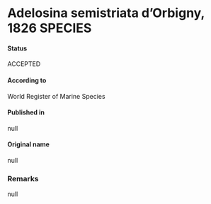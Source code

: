 Adelosina semistriata d’Orbigny, 1826 SPECIES
=======

#### Status
ACCEPTED

#### According to
World Register of Marine Species

#### Published in
null

#### Original name
null

### Remarks
null